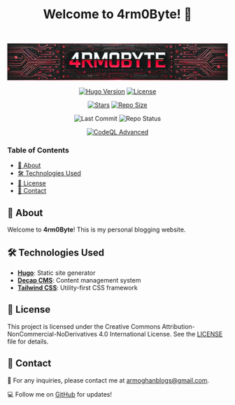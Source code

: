<h1 align="center">Welcome to 4rm0Byte! 👋</h1>
<br>

<p align="center">
  <img src=".github/assets/banner.png" alt="4rm0Byte Banner" width="800">
</p>

<div align="center">

[![Hugo Version](https://img.shields.io/static/v1?label=HUGO&message=0.130.0&color=blue&logo=hugo&style=for-the-badge)](https://github.com/gohugoio/hugo/releases/tag/v0.130.0)
[![License](https://img.shields.io/badge/License-CC--BY--NC--ND--4.0-A855F7?style=for-the-badge&logo=creativecommons&logoColor=white)](https://github.com/Armoghan-Blogs/4rm0Byte/blob/main/LICENSE)

[![Stars](https://img.shields.io/github/stars/Armoghan-Blogs/4rm0Byte?style=for-the-badge&logo=github&color=yellow)](https://github.com/Armoghan-Blogs/4rm0Byte/stargazers)
[![Repo Size](https://img.shields.io/github/repo-size/Armoghan-Blogs/4rm0Byte?style=for-the-badge&logo=github&logoColor=white)](https://github.com/Armoghan-Blogs/4rm0Byte)

![Last Commit](https://img.shields.io/github/last-commit/Armoghan-Blogs/4rm0Byte?style=for-the-badge)
![Repo Status](https://img.shields.io/badge/Status-Active-success?style=for-the-badge)

[![CodeQL Advanced](https://img.shields.io/github/actions/workflow/status/Armoghan-Blogs/4rm0Byte/codeql.yml?label=CodeQL&logo=github&color=blueviolet&style=for-the-badge)](https://github.com/Armoghan-Blogs/4rm0Byte/actions/workflows/codeql.yml)

</div>

### Table of Contents

- [📖 About](#-about)
- [🛠️ Technologies Used](#️-technologies-used)
- [📜 License](#-license)
- [📧 Contact](#-contact)

## 📖 About

Welcome to **4rm0Byte**! This is my personal blogging website.

## 🛠️ Technologies Used

- **[Hugo](https://gohugo.io/)**: Static site generator
- **[Decap CMS](https://decapcms.org/)**: Content management system
- **[Tailwind CSS](https://tailwindcss.com/)**: Utility-first CSS framework

## 📜 License

This project is licensed under the Creative Commons Attribution-NonCommercial-NoDerivatives 4.0 International License. See the [LICENSE](https://github.com/Armoghan-Blogs/4rm0Byte/blob/main/LICENSE) file for details.

## 📧 Contact

📩 For any inquiries, please contact me at [armoghanblogs@gmail.com](mailto:armoghanblogs@gmail.com).

💻 Follow me on [GitHub](https://github.com/Armoghan-ul-Mohmin) for updates!
